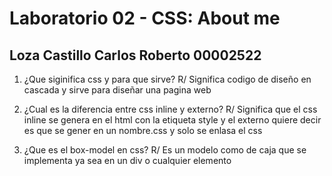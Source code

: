 # Laboratorio 02 - CSS: About me
## Loza Castillo Carlos Roberto 00002522

1. ¿Que siginifica css y para que sirve? R/ Significa codigo de diseño en cascada y sirve para diseñar una pagina web

2. ¿Cual es la diferencia entre css inline y externo? R/ Significa que el css inline se genera en el html con la etiqueta style y el externo quiere decir es que se gener en un nombre.css y solo se enlasa el css

3. ¿Que es el box-model en css? R/ Es un modelo como de caja que se implementa ya sea en un div o cualquier elemento
